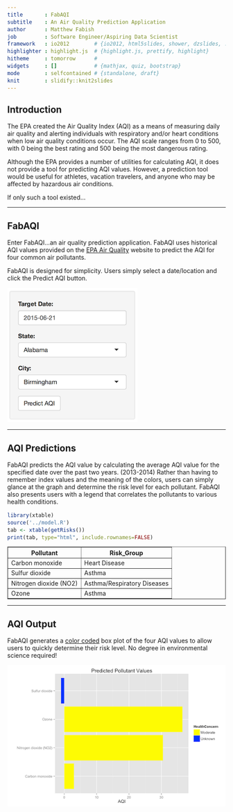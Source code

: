 ```yaml
---
title       : FabAQI
subtitle    : An Air Quality Prediction Application
author      : Matthew Fabish
job         : Software Engineer/Aspiring Data Scientist
framework   : io2012        # {io2012, html5slides, shower, dzslides, ...}
highlighter : highlight.js  # {highlight.js, prettify, highlight}
hitheme     : tomorrow      # 
widgets     : []            # {mathjax, quiz, bootstrap}
mode        : selfcontained # {standalone, draft}
knit        : slidify::knit2slides
---
```


## Introduction ##

The EPA created the Air Quality Index (AQI) as a means of measuring daily air quality and alerting individuals with respiratory and/or heart conditions when low air quality conditions occur.  The AQI scale ranges from 0 to 500, with 0 being the best rating and 500 being the most dangerous rating.  

Although the EPA provides a number of utilities for calculating AQI, it does not provide a tool for predicting AQI values.  However, a prediction tool would be useful for athletes, vacation travelers, and anyone who may be affected by hazardous air conditions.

If only such a tool existed...

---

## FabAQI ##

Enter FabAQI...an air quality prediction application.  FabAQI uses historical AQI values provided on the [EPA Air Quality](http://aqsdr1.epa.gov/aqsweb/aqstmp/airdata/download_files.html#Daily) website to predict the AQI for four common air pollutants.

FabAQI is designed for simplicity.  Users simply select a date/location and click the Predict AQI button. 

![FabAQI UI](assets/img/ui.png)

--- 

## AQI Predictions ##

FabAQI predicts the AQI value by calculating the average AQI value for the specified date over the past two years. (2013-2014)  Rather than having to remember index values and the meaning of the colors, users can simply glance at the graph and determine the risk level for each pollutant.  FabAQI also presents users with a legend that correlates the pollutants to various health conditions.


```r
library(xtable)
source('../model.R')
tab <- xtable(getRisks())
print(tab, type="html", include.rownames=FALSE)
```

<!-- html table generated in R 3.1.2 by xtable 1.7-4 package -->
<!-- Sun Jun 21 12:26:34 2015 -->
<table border=1>
<tr> <th> Pollutant </th> <th> Risk_Group </th>  </tr>
  <tr> <td> Carbon monoxide </td> <td> Heart Disease </td> </tr>
  <tr> <td> Sulfur dioxide </td> <td> Asthma </td> </tr>
  <tr> <td> Nitrogen dioxide (NO2) </td> <td> Asthma/Respiratory Diseases </td> </tr>
  <tr> <td> Ozone </td> <td> Asthma </td> </tr>
   </table>

---

## AQI Output ##

FabAQI generates a [color coded](http://airnow.gov/index.cfm?action=aqibasics.aqi) box plot of the four AQI values to allow users to quickly determine their risk level.  No degree in environmental science required!

![FabAQI Output](assets/img/graph.png)
